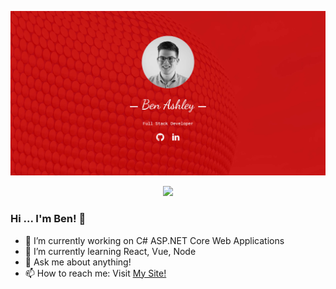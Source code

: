 [![My Site!](/socialsTag.jpg)](https://sol3.me/)
<p align="center">
  <img src="https://www.codewars.com/users/sol3uk/badges/large">
</p>

### Hi ... I'm Ben! 👋

- 🔭 I’m currently working on C# ASP.NET Core Web Applications
- 🌱 I’m currently learning React, Vue, Node
- 💬 Ask me about anything!
- 📫 How to reach me: Visit [My Site!](https://sol3.me/)

